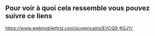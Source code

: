 ## Pour voir à quoi cela ressemble vous pouvez suivre ce liens

https://www.webmobilefirst.com/screencasts/EVCQ9-KGJY/